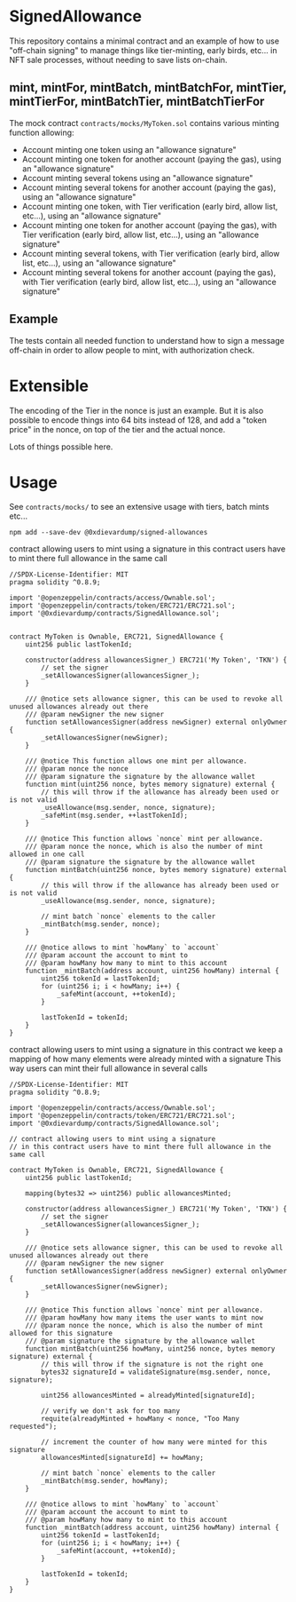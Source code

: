 # SignedAllowance

This repository contains a minimal contract and an example of how to use "off-chain signing" to manage things like tier-minting, early birds, etc... in NFT sale processes, without needing to save lists on-chain.

## mint, mintFor, mintBatch, mintBatchFor, mintTier, mintTierFor, mintBatchTier, mintBatchTierFor

The mock contract `contracts/mocks/MyToken.sol` contains various minting function allowing:

- Account minting one token using an "allowance signature"
- Account minting one token for another account (paying the gas), using an "allowance signature"
- Account minting several tokens using an "allowance signature"
- Account minting several tokens for another account (paying the gas), using an "allowance signature"
- Account minting one token, with Tier verification (early bird, allow list, etc...), using an "allowance signature"
- Account minting one token for another account (paying the gas), with Tier verification (early bird, allow list, etc...), using an "allowance signature"
- Account minting several tokens, with Tier verification (early bird, allow list, etc...), using an "allowance signature"
- Account minting several tokens for another account (paying the gas), with Tier verification (early bird, allow list, etc...), using an "allowance signature"

## Example

The tests contain all needed function to understand how to sign a message off-chain in order to allow people to mint, with authorization check.


# Extensible

The encoding of the Tier in the nonce is just an example. But it is also possible to encode things into 64 bits instead of 128, and add a "token price" in the nonce, on top of the tier and the actual nonce.

Lots of things possible here.

# Usage

See `contracts/mocks/` to see an extensive usage with tiers, batch mints etc...

`npm add --save-dev @0xdievardump/signed-allowances`


contract allowing users to mint using a signature 
in this contract users have to mint there full allowance in the same call

```solidity
//SPDX-License-Identifier: MIT
pragma solidity ^0.8.9;

import '@openzeppelin/contracts/access/Ownable.sol';
import '@openzeppelin/contracts/token/ERC721/ERC721.sol';
import '@0xdievardump/contracts/SignedAllowance.sol';


contract MyToken is Ownable, ERC721, SignedAllowance {
    uint256 public lastTokenId;

    constructor(address allowancesSigner_) ERC721('My Token', 'TKN') {
        // set the signer
        _setAllowancesSigner(allowancesSigner_);
    }

    /// @notice sets allowance signer, this can be used to revoke all unused allowances already out there
    /// @param newSigner the new signer
    function setAllowancesSigner(address newSigner) external onlyOwner {
        _setAllowancesSigner(newSigner);
    }

    /// @notice This function allows one mint per allowance.
    /// @param nonce the nonce
    /// @param signature the signature by the allowance wallet
    function mint(uint256 nonce, bytes memory signature) external {
        // this will throw if the allowance has already been used or is not valid
        _useAllowance(msg.sender, nonce, signature);
        _safeMint(msg.sender, ++lastTokenId);
    }

    /// @notice This function allows `nonce` mint per allowance.
    /// @param nonce the nonce, which is also the number of mint allowed in one call
    /// @param signature the signature by the allowance wallet
    function mintBatch(uint256 nonce, bytes memory signature) external {
        // this will throw if the allowance has already been used or is not valid
        _useAllowance(msg.sender, nonce, signature);

        // mint batch `nonce` elements to the caller
        _mintBatch(msg.sender, nonce);
    }

    /// @notice allows to mint `howMany` to `account`
    /// @param account the account to mint to
    /// @param howMany how many to mint to this account
    function _mintBatch(address account, uint256 howMany) internal {
        uint256 tokenId = lastTokenId;
        for (uint256 i; i < howMany; i++) {
            _safeMint(account, ++tokenId);
        }

        lastTokenId = tokenId;
    }
}
```


contract allowing users to mint using a signature 
in this contract we keep a mapping of how many elements were already minted with a signature
This way users can mint their full allowance in several calls

```solidity
//SPDX-License-Identifier: MIT
pragma solidity ^0.8.9;

import '@openzeppelin/contracts/access/Ownable.sol';
import '@openzeppelin/contracts/token/ERC721/ERC721.sol';
import '@0xdievardump/contracts/SignedAllowance.sol';

// contract allowing users to mint using a signature 
// in this contract users have to mint there full allowance in the same call

contract MyToken is Ownable, ERC721, SignedAllowance {
    uint256 public lastTokenId;
    
    mapping(bytes32 => uint256) public allowancesMinted;
    
    constructor(address allowancesSigner_) ERC721('My Token', 'TKN') {
        // set the signer
        _setAllowancesSigner(allowancesSigner_);
    }

    /// @notice sets allowance signer, this can be used to revoke all unused allowances already out there
    /// @param newSigner the new signer
    function setAllowancesSigner(address newSigner) external onlyOwner {
        _setAllowancesSigner(newSigner);
    }

    /// @notice This function allows `nonce` mint per allowance.
    /// @param howMany how many items the user wants to mint now
    /// @param nonce the nonce, which is also the number of mint allowed for this signature
    /// @param signature the signature by the allowance wallet
    function mintBatch(uint256 howMany, uint256 nonce, bytes memory signature) external {
        // this will throw if the signature is not the right one
        bytes32 signatureId = validateSignature(msg.sender, nonce, signature);
        
        uint256 allowancesMinted = alreadyMinted[signatureId];

        // verify we don't ask for too many
        requite(alreadyMinted + howMany < nonce, "Too Many requested");

        // increment the counter of how many were minted for this signature
        allowancesMinted[signatureId] += howMany;
        
        // mint batch `nonce` elements to the caller
        _mintBatch(msg.sender, howMany);
    }

    /// @notice allows to mint `howMany` to `account`
    /// @param account the account to mint to
    /// @param howMany how many to mint to this account
    function _mintBatch(address account, uint256 howMany) internal {
        uint256 tokenId = lastTokenId;
        for (uint256 i; i < howMany; i++) {
            _safeMint(account, ++tokenId);
        }

        lastTokenId = tokenId;
    }
}
```

